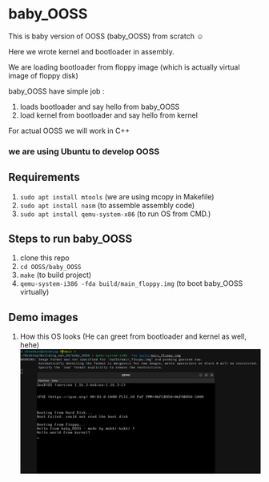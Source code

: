 # baby_OOSS
This is baby version of OOSS (baby_OOSS) from scratch ☺️

Here we wrote kernel and bootloader in assembly.

We are loading bootloader from floppy image (which is actually virtual image of floppy disk)

baby_OOSS have simple job :
1. loads bootloader and say hello from baby_OOSS
2. load kernel from bootloader and say hello from kernel 
 
For actual OOSS we will work in C++

### we are using Ubuntu to develop OOSS
## Requirements 
1. ```sudo apt install mtools``` (we are using mcopy in Makefile)
2. ```sudo apt install nasm``` (to assemble assembly code)
3. ```sudo apt install qemu-system-x86``` (to run OS from CMD.)

## Steps to run baby_OOSS
1. clone this repo
1. ```cd OOSS/baby_OOSS```
2. ```make``` (to build project)
3. ```qemu-system-i386 -fda build/main_floppy.img``` (to boot baby_OOSS virtually)


## Demo images
1. How this OS looks (He can greet from bootloader and kernel as well, hehe) 
![img1](images/img1.png)
